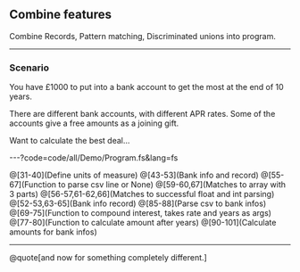 
## Combine features

Combine Records, Pattern matching, Discriminated unions into program.

---

### Scenario

You have £1000 to put into a bank account to get the most at the end of 10 years. 

There are different bank accounts, with different APR rates. Some of the accounts give a free amounts as a joining gift.

Want to calculate the best deal...

---?code=code/all/Demo/Program.fs&lang=fs

@[31-40](Define units of measure)
@[43-53](Bank info and record)
@[55-67](Function to parse csv line or None)
@[59-60,67](Matches to array with 3 parts)
@[56-57,61-62,66](Matches to successful float and int parsing)
@[52-53,63-65](Bank info record)
@[85-88](Parse csv to bank infos)
@[69-75](Function to compound interest, takes rate and years as args)
@[77-80](Function to calculate amount after years)
@[90-101](Calculate amounts for bank infos)

---

@quote[and now for something completely different.]